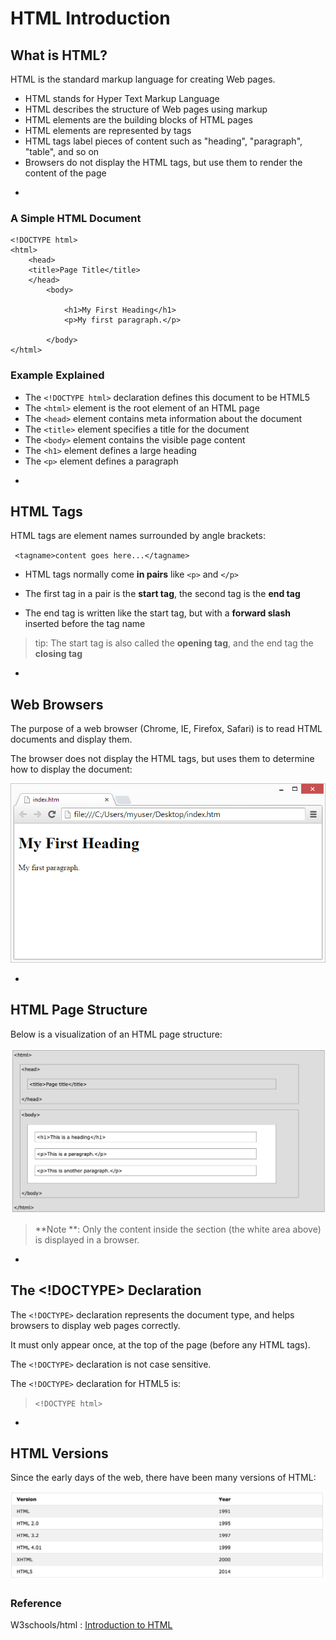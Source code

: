 # HTML Introduction

## What is HTML?

HTML is the standard markup language for creating Web pages.

* HTML stands for Hyper Text Markup Language
* HTML describes the structure of Web pages using markup
* HTML elements are the building blocks of HTML pages
* HTML elements are represented by tags
* HTML tags label pieces of content such as "heading", "paragraph", "table", and so on
* Browsers do not display the HTML tags, but use them to render the content of the page

-

### A Simple HTML Document

```
<!DOCTYPE html>
<html>
	<head>
	<title>Page Title</title>
	</head>
		<body>
		
			<h1>My First Heading</h1>
			<p>My first paragraph.</p>
		
		</body>
</html>
```


### Example Explained


* The `<!DOCTYPE html>` declaration defines this document to be HTML5
* The `<html>` element is the root element of an HTML page
* The `<head>` element contains meta information about the document
* The `<title>` element specifies a title for the document
* The `<body>` element contains the visible page content
* The `<h1>` element defines a large heading
* The `<p>` element defines a paragraph


-


## HTML Tags

HTML tags are element names surrounded by angle brackets:

` <tagname>content goes here...</tagname>`

* HTML tags normally come **in pairs** like `<p>` and `</p>`

* The first tag in a pair is the **start tag**, the second tag is the **end tag**

* The end tag is written like the start tag, but with a **forward slash** inserted before the tag name

>tip: The start tag is also called the **opening tag**, and the end tag the **closing tag**

-

## Web Browsers
The purpose of a web browser (Chrome, IE, Firefox, Safari) is to read HTML documents and display them.

The browser does not display the HTML tags, but uses them to determine how to display the document:

![Alt text](images/img_chrome.png)

-

## HTML Page Structure

Below is a visualization of an HTML page structure:

![Alt text](images/html_page_structure.png)

> **Note **: Only the content inside the <body> section (the white area above) is displayed in a browser.

-

## The <!DOCTYPE> Declaration


The `<!DOCTYPE>` declaration represents the document type, and helps browsers to display web pages correctly.

It must only appear once, at the top of the page (before any HTML tags).

The `<!DOCTYPE>` declaration is not case sensitive.

The `<!DOCTYPE>` declaration for HTML5 is:

>`<!DOCTYPE html>`

-

## HTML Versions

Since the early days of the web, there have been many versions of HTML:

![Alt text](images/html_versions.png)


### Reference 

W3schools/html : [Introduction to HTML](https://www.w3schools.com/html/html_intro.asp)